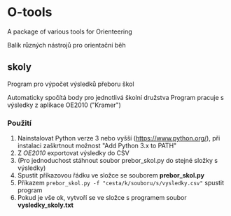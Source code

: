 # O-tools
A package of various tools for Orienteering

Balík různých nástrojů pro orientační běh

## skoly
Program pro výpočet výsledků přeboru škol

Automaticky spočítá body pro jednotlivá školní družstva
Program pracuje s výsledky z aplikace OE2010 ("Kramer")

### Použití
1. Nainstalovat Python verze 3 nebo vyšší (https://www.python.org/), při instalaci zaškrtnout možnost "Add Python 3.x to PATH"
2. Z *OE2010* exportovat výsledky do CSV
3. (Pro jednoduchost stáhnout soubor prebor_skol.py do stejné složky s výsledky)
4. Spustit příkazovou řádku ve složce se souborem **prebor_skol.py**
5. Příkazem ```prebor_skol.py -f "cesta/k/souboru/s/vysledky.csv"``` spustit program
6. Pokud je vše ok, vytvoří se ve složce s programem soubor **vysledky_skoly.txt**
